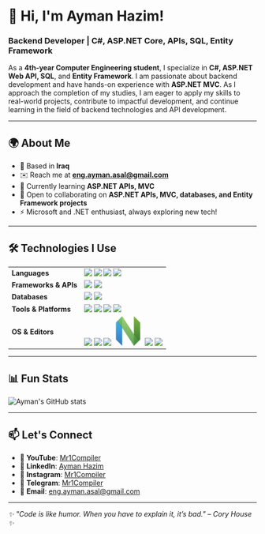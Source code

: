 # 👋 Hi, I'm Ayman Hazim!

### Backend Developer | C#, ASP.NET Core, APIs, SQL, Entity Framework

As a **4th-year Computer Engineering student**, I specialize in **C#, ASP.NET Web API, SQL**, and **Entity Framework**. I am passionate about backend development and have hands-on experience with **ASP.NET MVC**. As I approach the completion of my studies, I am eager to apply my skills to real-world projects, contribute to impactful development, and continue learning in the field of backend technologies and API development.

---

## 🌍 About Me

- 📍 Based in **Iraq**
- ✉️ Reach me at **[eng.ayman.asal@gmail.com](mailto:eng.ayman.asal@gmail.com)**
- 🧠 Currently learning **ASP.NET APIs, MVC**
- 🤝 Open to collaborating on **ASP.NET APIs, MVC, databases, and Entity Framework projects**
- ⚡ Microsoft and .NET enthusiast, always exploring new tech!

---

## 🛠️ Technologies I Use

<div align="center">

<table>
  <tr>
    <td><strong>Languages</strong></td>
    <td>
      <img src="https://cdn.jsdelivr.net/gh/devicons/devicon/icons/csharp/csharp-original.svg" width="60"/>
      <img src="https://cdn.jsdelivr.net/gh/devicons/devicon/icons/cplusplus/cplusplus-original.svg" width="60"/>
      <img src="https://cdn.jsdelivr.net/gh/devicons/devicon/icons/c/c-original.svg" width="60"/>
      <img src="https://cdn.jsdelivr.net/gh/devicons/devicon/icons/javascript/javascript-original.svg" width="60"/>
    </td>
  </tr>
  <tr>
    <td><strong>Frameworks & APIs</strong></td>
    <td>
      <img src="https://cdn.jsdelivr.net/gh/devicons/devicon/icons/dotnetcore/dotnetcore-original.svg" width="60"/>
      <img src="https://img.icons8.com/color/48/api.png" width="60"/>
    </td>
  </tr>
  <tr>
    <td><strong>Databases</strong></td>
    <td>
      <img src="https://cdn.jsdelivr.net/gh/devicons/devicon/icons/microsoftsqlserver/microsoftsqlserver-plain.svg" width="60"/>
      <img src="https://cdn.jsdelivr.net/gh/devicons/devicon/icons/postgresql/postgresql-original.svg" width="60"/>
    </td>
  </tr>
  <tr>
    <td><strong>Tools & Platforms</strong></td>
    <td>
      <img src="https://cdn.jsdelivr.net/gh/devicons/devicon/icons/docker/docker-original.svg" width="60"/>
      <img src="https://cdn.jsdelivr.net/gh/devicons/devicon/icons/windows8/windows8-original.svg" width="60"/>
      <img src="https://cdn.jsdelivr.net/gh/devicons/devicon/icons/html5/html5-original.svg" width="60"/>
      <img src="https://cdn.jsdelivr.net/gh/devicons/devicon/icons/css3/css3-original.svg" width="60"/>
    </td>
  </tr>
  <tr>
    <td><strong>OS & Editors</strong></td>
    <td>
      <img src="https://cdn.jsdelivr.net/gh/devicons/devicon/icons/linux/linux-original.svg" width="60"/>
      <img src="https://cdn.jsdelivr.net/gh/devicons/devicon/icons/ubuntu/ubuntu-plain.svg" width="60"/>
      <img src="https://cdn.jsdelivr.net/gh/devicons/devicon/icons/vim/vim-original.svg" width="60"/>
      <img src="https://raw.githubusercontent.com/devicons/devicon/master/icons/neovim/neovim-original.svg" width="60"/>
      <img src="https://cdn.jsdelivr.net/gh/devicons/devicon/icons/vscode/vscode-original.svg" width="60"/>
      <img src="https://cdn.jsdelivr.net/gh/devicons/devicon/icons/rider/rider-original.svg" width="60"/>
    </td>
  </tr>
</table>

</div>

---

## 📊 Fun Stats

![Ayman's GitHub stats](https://github-readme-stats.vercel.app/api?username=mr1compiler&show_icons=true&theme=tokyonight&hide_border=true)

---

## 📫 Let's Connect

- 🎥 **YouTube**: [Mr1Compiler](https://www.youtube.com/@Mr1Compiler) 
- 💼 **LinkedIn**: [Ayman Hazim](https://www.linkedin.com/in/ayman-hazim-a8219b327/)  
- 📸 **Instagram**: [Mr1Compiler](https://instagram.com/mr1compiler)  
- 💬 **Telegram**: [Mr1Compiler](https://t.me/mr1compiler) 
- 📧 **Email**: [eng.ayman.asal@gmail.com](mailto:eng.ayman.asal@gmail.com)  

---

_✨ "Code is like humor. When you have to explain it, it’s bad." – Cory House ✨_
